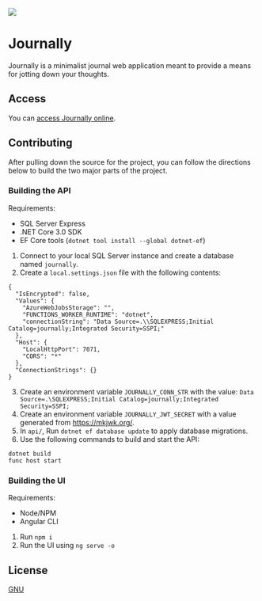 ![](https://github.com/dfar-io/journally/workflows/Build%20&#x26;%20Deploy/badge.svg)

# Journally

Journally is a minimalist journal web application meant to provide a means for jotting down your thoughts.

## Access

You can [access Journally online](https://journally.io).

## Contributing

After pulling down the source for the project, you can follow the directions
below to build the two major parts of the project.

### Building the API

Requirements:

- SQL Server Express
- .NET Core 3.0 SDK
- EF Core tools (`dotnet tool install --global dotnet-ef`)

1. Connect to your local SQL Server instance and create a database named `journally`.
1. Create a `local.settings.json` file with the following contents:

```
{
  "IsEncrypted": false,
  "Values": {
    "AzureWebJobsStorage": "",
    "FUNCTIONS_WORKER_RUNTIME": "dotnet",
    "connectionString": "Data Source=.\\SQLEXPRESS;Initial Catalog=journally;Integrated Security=SSPI;"
  },
  "Host": {
    "LocalHttpPort": 7071,
    "CORS": "*"
  },
  "ConnectionStrings": {}
}

```

3. Create an environment variable `JOURNALLY_CONN_STR` with the value:
   `Data Source=.\SQLEXPRESS;Initial Catalog=journally;Integrated Security=SSPI;`
4. Create an environment variable `JOURNALLY_JWT_SECRET` with a value generated from https://mkjwk.org/.
5. In `api/`, Run `dotnet ef database update` to apply database migrations.
6. Use the following commands to build and start the API:

```
dotnet build
func host start
```

### Building the UI

Requirements:

- Node/NPM
- Angular CLI

1. Run `npm i`
1. Run the UI using `ng serve -o`

## License

[GNU](https://www.gnu.org/licenses/gpl-3.0.en.html)
